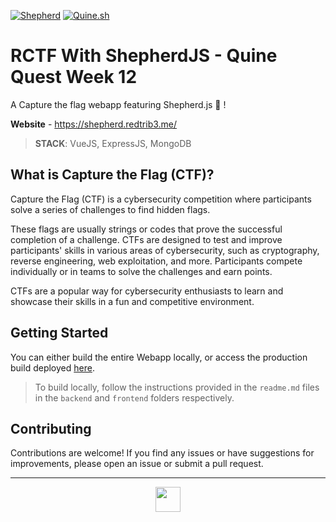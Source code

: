 [![Shepherd](https://img.shields.io/badge/Shepherd-JS-EFF2F3?labelColor=16202D&style=for-the-badge&link=https://shepherdjs.dev/)](https://shepherdjs.dev/)
[![Quine.sh](https://img.shields.io/badge/Quine.sh-131633?style=for-the-badge&link=https://quine.sh/)](https://quine.sh/)

# RCTF With ShepherdJS - Quine Quest Week 12

A Capture the flag webapp featuring Shepherd.js 🐑 !

**Website** - https://shepherd.redtrib3.me/

> **STACK**: VueJS, ExpressJS, MongoDB

## What is Capture the Flag (CTF)?

Capture the Flag (CTF) is a cybersecurity competition where participants solve a series of challenges to find hidden flags. 

These flags are usually strings or codes that prove the successful completion of a challenge. CTFs are designed to test and improve participants' skills in various areas of cybersecurity, such as cryptography, reverse engineering, web exploitation, and more. Participants compete individually or in teams to solve the challenges and earn points.

 CTFs are a popular way for cybersecurity enthusiasts to learn and showcase their skills in a fun and competitive environment.


## Getting Started

You can either build the entire Webapp locally, or access the production build deployed [here](https://shepherd.redtrib3.me).


> To build locally, follow the instructions provided in the `readme.md` files in the `backend` and `frontend` folders respectively.

## Contributing

Contributions are welcome! If you find any issues or have suggestions for improvements, please open an issue or submit a pull request.

---
<div align="center">
    <img align="center" src="https://github.com/redtrib3/RCTF-Quine/assets/68897241/59de1565-265b-44bf-887b-87df48c39835" height=40 width=40 /> 
</div>


